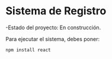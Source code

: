<h1> Sistema de Registro</h1>

-Estado del proyecto: En construcción.

Para ejecutar el sistema, debes poner:

```npm install react ```
